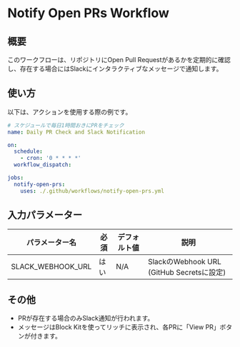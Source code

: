 # Notify Open PRs Workflow

## 概要

このワークフローは、リポジトリにOpen Pull Requestがあるかを定期的に確認し、存在する場合にはSlackにインタラクティブなメッセージで通知します。

## 使い方

以下は、アクションを使用する際の例です。

```yaml
# スケジュールで毎日1時間おきにPRをチェック
name: Daily PR Check and Slack Notification

on:
  schedule:
    - cron: '0 * * * *'
  workflow_dispatch:

jobs:
  notify-open-prs:
    uses: ./.github/workflows/notify-open-prs.yml
```

## 入力パラメーター

| パラメーター名 | 必須 | デフォルト値 | 説明 |
| ---------------- | ---- | ------------ | ---- |
| SLACK_WEBHOOK_URL | はい | N/A | SlackのWebhook URL (GitHub Secretsに設定) |

## その他

- PRが存在する場合のみSlack通知が行われます。
- メッセージはBlock Kitを使ってリッチに表示され、各PRに「View PR」ボタンが付きます。
